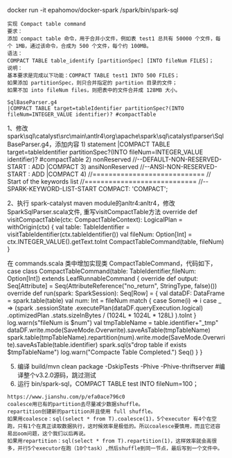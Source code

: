 docker run -it epahomov/docker-spark /spark/bin/spark-sql

```text
实现 Compact table command
要求：
添加 compact table 命令，用于合并小文件，例如表 test1 总共有 50000 个文件，每个 1MB，通过该命令，合成为 500 个文件，每个约 100MB。
语法：
COMPACT TABLE table_identify [partitionSpec] [INTO fileNum FILES]；
说明：
基本要求是完成以下功能：COMPACT TABLE test1 INTO 500 FILES；
如果添加 partitionSpec，则只合并指定的 partition 目录的文件；
如果不加 into fileNum files，则把表中的文件合并成 128MB 大小。

SqlBaseParser.g4
|COMPACT TABLE target=tableIdentifier partitionSpec?(INTO fileNum=INTEGER_VALUE identifier)? #compactTable
```


1、修改spark\sql\catalyst\src\main\antlr4\org\apache\spark\sql\catalyst\parser\SqlBaseParser.g4，添加内容
1)
statement
    |COMPACT TABLE target=tableIdentifier partitionSpec?(INTO fileNum=INTEGER_VALUE identifier)? #compactTable
2)
nonReserved
//--DEFAULT-NON-RESERVED-START
    : ADD
    |COMPACT
3) 
ansiNonReserved
//--ANSI-NON-RESERVED-START
    : ADD
    |COMPACT
4)
//============================
// Start of the keywords list
//============================
//--SPARK-KEYWORD-LIST-START
COMPACT: 'COMPACT';

2、执行 spark-catalyst maven module的anltr4:anltr4，修改SparkSqlParser.scala文件, 重写visitCompactTable方法
override def visitCompactTable(ctx: CompactTableContext): LogicalPlan = withOrigin(ctx) {
    val table: TableIdentifier = visitTableIdentifier(ctx.tableIdentifier())
    val fileNum: Option[Int] = ctx.INTEGER_VALUE().getText.toInt
    CompactTableCommand(table, fileNum)
  }

在 commands.scala 类中增加实现类 CompactTableCommand，代码如下，
case class CompactTableCommand(table: TableIdentifier,fileNum: Option[Int]) extends LeafRunnableCommand {
override def output: Seq[Attribute] = Seq(AttributeReference("no_return", StringType, false)())
override def run(spark: SparkSession): Seq[Row] = {
val dataDF: DataFrame = spark.table(table)
val num: Int = fileNum match {
  case Some(i) => i
  case _ =>
    (spark
      .sessionState
      .executePlan(dataDF.queryExecution.logical)
      .optimizedPlan
      .stats.sizeInBytes / (1024L * 1024L * 128L)
      ).toInt
}
log.warn(s"fileNum is $num")
val tmpTableName = table.identifier+"_tmp"
dataDF.write.mode(SaveMode.Overwrite).saveAsTable(tmpTableName)
spark.table(tmpTableName).repartition(num).write.mode(SaveMode.Overwrite).saveAsTable(table.identifier)
spark.sql(s"drop table if exists $tmpTableName")
log.warn("Compacte Table Completed.")
Seq()
}
}

5. 编译 build/mvn clean package -DskipTests -Phive -Phive-thriftserver #编译整个v3.2.0源码，跳过测试
6. 运行 bin/spark-sql，COMPACT TABLE test INTO fileNum=100；


```text
https://www.jianshu.com/p/efa0ace796c0
coalesce用已有的partition去尽量减少数据shuffle。
repartition创建新的partition并且使用 full shuffle。
如果用coalesce：sql(select * from T).coalesce(1)，5个executor 有4个在空跑，只有1个在真正读取数据执行，这时候效率是极低的。所以coalesce要慎用，而且它还容易出oom问题，这个我们以后再说。
如果用repartition：sql(select * from T).repartition(1)，这样效率就会高很多，并行5个executor在跑（10个task）,然后shuffle到同一节点，最后写到一个文件中。
```






